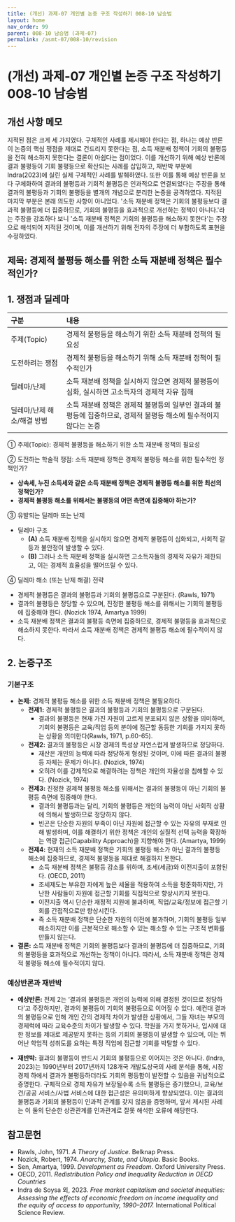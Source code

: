 ```yaml
---
title: (개선) 과제-07 개인별 논증 구조 작성하기 008-10 남승범
layout: home
nav_order: 99
parent: 008-10 남승범 (과제-07)
permalink: /asmt-07/008-10/revision
---
```


# (개선) 과제-07 개인별 논증 구조 작성하기 008-10 남승범 

## 개선 사항 메모

지적된 점은 크게 세 가지였다. 구체적인 사례를 제시해야 한다는 점, 하나는 예상 반론이 논증의 핵심 쟁점을 제대로 건드리지 못한다는 점, 소득 재분배 정책이 기회의 불평등을 전혀 해소하지 못한다는 결론이 아쉽다는 점이었다.
이를 개선하기 위해 예상 반론에 결과 불평등이 기회 불평등으로 확산되는 사례를 삽입하고, 재반박 부분에 Indra(2023)에 실린 실제 구체적인 사례를 발췌하였다.
또한 이를 통해 예상 반론을 보다 구체화하여 결과의 불평등과 기회적 불평등은 인과적으로 연결되었다는 주장을 통해 결과의 불평등과 기회의 불평등을 별개의 개념으로 분리한 논증을 공격하였다.
지적된 마지막 부분은 본래 의도한 사항이 아니었다. '소득 재분배 정책은 기회의 불평등보다 결과적 불평등에 더 집중하므로, 기회의 불평등을 효과적으로 개선하는 정책이 아니다.'라는 주장을 강조하다 보니 '소득 재분배 정책은 기회의 불평등을 해소하지 못한다'는 주장으로 해석되어 지적된 것이며, 이를 개선하기 위해 전자의 주장에 더 부합하도록 표현을 수정하였다.

## 제목: 경제적 불평등 해소를 위한 소득 재분배 정책은 필수적인가?

## 1. 쟁점과 딜레마

| 구분 | 내용 |
|:---|:---|
| 주제(Topic) | 경제적 불평등을 해소하기 위한 소득 재분배 정책의 필요성 |
| 도전하려는 쟁점 | 경제적 불평등을 해소하기 위해 소득 재분배 정책이 필수적인가 |
| 딜레마/난제 | 소득 재분배 정책을 실시하지 않으면 경제적 불평등이 심화, 실시하면 고소득자의 경제적 자유 침해 |
| 딜레마/난제 해소/해결 방법 | 소득 재분배 정책은 경제적 불평등의 일부인 결과의 불평등에 집중하므로, 경제적 불평등 해소에 필수적이지 않다는 논증 |

① 주제(Topic): 경제적 불평등을 해소하기 위한 소득 재분배 정책의 필요성

② 도전하는 학술적 쟁점: 소득 재분배 정책은 경제적 불평등 해소를 위한 필수적인 정책인가?

- **상속세, 누진 소득세와 같은 소득 재분배 정책은 경제적 불평등 해소를 위한 최선의 정책인가?**
- **경제적 불평등 해소를 위해서는 불평등의 어떤 측면에 집중해야 하는가?**

③ 유발되는 딜레마 또는 난제

- 딜레마 구조
  - **(A)** 소득 재분배 정책을 실시하지 않으면 경제적 불평등이 심화되고, 사회적 갈등과 불안정이 발생할 수 있다.
  - **(B)** 그러나 소득 재분배 정책을 실시하면 고소득자들의 경제적 자유가 제한되고, 이는 경제적 효율성을 떨어뜨릴 수 있다.

④ 딜레마 해소 (또는 난제 해결) 전략

- 경제적 불평등은 결과의 불평등과 기회의 불평등으로 구분된다. (Rawls, 1971)
- 결과의 불평등은 정당할 수 있으며, 진정한 불평등 해소를 위해서는 기회의 불평등에 집중해야 한다. (Nozick 1974, Amartya 1999)
- 소득 재분배 정책은 결과의 불평등 측면에 집중하므로, 경제적 불평등을 효과적으로 해소하지 못한다. 따라서 소득 재분배 정책은 경제적 불평등 해소에 필수적이지 않다.

## 2. 논증구조

### 기본구조

- **논제:** 경제적 불평등 해소를 위한 소득 재분배 정책은 불필요하다.
  - **전제1:** 경제적 불평등은 결과의 불평등과 기회의 불평등으로 구분된다.
    - 결과의 불평등은 현재 가진 자원이 고르게 분포되지 않은 상황을 의미하며, 기회의 불평등은 교육/직업 등의 분야에 접근할 동등한 기회를 가지지 못하는 상황을 의미한다(Rawls, 1971, p.60-65).
  - **전제2:** 결과의 불평등은 시장 경제의 특성상 자연스럽게 발생하므로 정당하다.
    - 재산은 개인의 능력에 따라 정당하게 형성된 것이며, 이에 따른 결과의 불평등 자체는 문제가 아니다. (Nozick, 1974)
    - 오히려 이를 강제적으로 해결하려는 정책은 개인의 자율성을 침해할 수 있다. (Nozick, 1974)
  - **전제3:** 진정한 경제적 불평등 해소를 위해서는 결과의 불평등이 아닌 기회의 불평등 측면에 집중해야 한다.
    - 결과의 불평등과는 달리, 기회의 불평등은 개인의 능력이 아닌 사회적 상황에 의해서 발생하므로 정당하지 않다.
    - 빈곤은 단순한 자원의 부족이 아닌 자원에 접근할 수 있는 자유의 부재로 인해 발생하며, 이를 해결하기 위한 정책은 개인의 실질적 선택 능력을 확장하는 역량 접근(Capability Approach)을 지향해야 한다. (Amartya, 1999)
  - **전제4:** 현재의 소득 재분배 정책은 기회의 불평등 해소가 아닌 결과의 불평등 해소에 집중하므로, 경제적 불평등을 제대로 해결하지 못한다.
    - 소득 재분배 정책은 불평등 감소를 위하며, 조세(세금)와 이전지출이 포함된다. (OECD, 2011)
     - 조세제도는 부유한 자에게 높은 세율을 적용하여 소득을 평준화하지만, 가난한 사람들이 자원에 접근할 기회를 직접적으로 향상시키지 못한다.
     - 이전지출 역시 단순한 재정적 지원에 불과하며, 직업/교육/정보에 접근할 기회를 간접적으로만 향상시킨다.
     - 즉 소득 재분배 정책은 단순한 자원의 이전에 불과하며, 기회의 불평등 일부 해소하지만 이를 근본적으로 해소할 수 있는 해소할 수 있는 구조적 변화를 만들지 않는다.
- **결론:** 소득 재분배 정책은 기회의 불평등보다 결과의 불평등에 더 집중하므로, 기회의 불평등을 효과적으로 개선하는 정책이 아니다. 따라서, 소득 재분배 정책은 경제적 불평등 해소에 필수적이지 않다.

### 예상반론과 재반박

- **예상반론:** 전제 2는 ‘결과의 불평등은 개인의 능력에 의해 결정된 것이므로 정당하다’고 주장하지만, 결과의 불평등이 기회의 불평등으로 이어질 수 있다. 예컨대 결과의 불평등으로 인해 개인 간의 경제적 차이가 발생한 상황에서, 그들 자녀는 부모의 경제럭에 따라 교육수준의 차이가 발생할 수 있다. 학원을 가지 못하거나, 입시에 대한 정보를 제대로 제공받지 못하는 등의 기회의 불평등이 발생할 수 있으며, 이는 뛰어난 학업적 성취도를 요하는 특정 직업에 접근할 기회를 박탈할 수 있다.

- **재반박:** 결과의 불평등이 반드시 기회의 불평등으로 이어지는 것은 아니다. (Indra, 2023)는 1990년부터 2017년까지 128개국 개발도상국의 사례 분석을 통해, 시장 경제 하에서 결과가 불평등하더라도 기회의 평등함이 발전할 수 있음을 귀납적으로 증명한다. 구체적으로 경제 자유가 보장될수록 소득 불평등은 증가했으나, 교육/보건/공공 서비스/사법 서비스에 대한 접근성은 유의미하게 향상되었다. 이는 결과의 불평등과 기회의 불평등이 인과적 관계를 갖지 않음을 증명하며, 앞서 제시된 사례는 이 둘의 단순한 상관관계를 인과관계로 잘못 해석한 오류에 해당한다.

## 참고문헌

- Rawls, John, 1971. *A Theory of Justice*. Belknap Press.
- Nozick, Robert, 1974. *Anarchy, State, and Utopia*. Basic Books.
- Sen, Amartya, 1999. *Development as Freedom*. Oxford University Press.
- OECD, 2011. *Redistribution Policy and Inequality Reduction in OECD Countries*
- Indra de Soysa 외, 2023. *Free market capitalism and societal inequities: Assessing the effects of economic freedom on income inequality and the equity of access to opportunity, 1990–2017.* International Political Science Review.